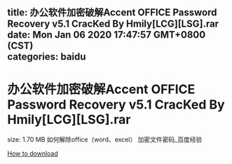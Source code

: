 
title: 办公软件加密破解Accent OFFICE Password Recovery v5.1 CracKed By Hmily[LCG][LSG].rar
date: Mon Jan 06 2020 17:47:57 GMT+0800 (CST)    
categories: baidu
---

# 办公软件加密破解Accent OFFICE Password Recovery v5.1 CracKed By Hmily[LCG][LSG].rar
size: 1.70 MB
 如何解除office（word、excel） 加密文件密码_百度经验
 

[How to download](https://bpcam.bemobtrk.com/go/2ceec3aa-1ca2-46d6-b9ff-aaa5c184517c?jno=2300)